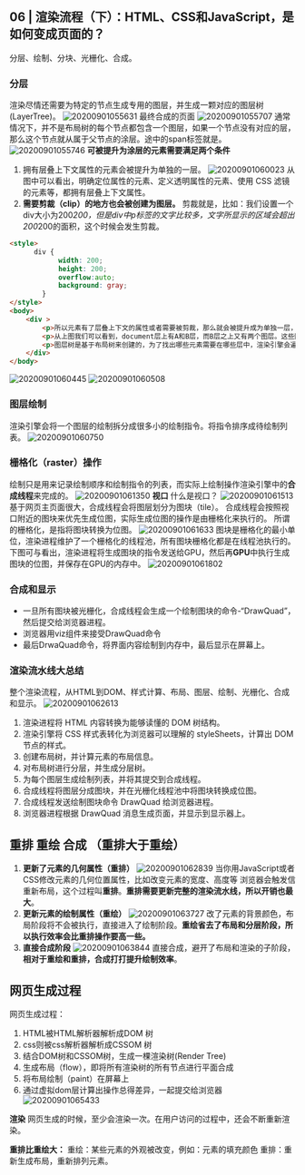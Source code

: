 ## 06 | 渲染流程（下）：HTML、CSS和JavaScript，是如何变成页面的？
分层、绘制、分块、光栅化、合成。
### 分层
渲染尽情还需要为特定的节点生成专用的图层，并生成一颗对应的图层树(LayerTree)。
![20200901055631](https://hzy-1301560453.cos.ap-shanghai.myqcloud.com/2020/pictures/20200901055631.png)
最终合成的页面
![20200901055707](https://hzy-1301560453.cos.ap-shanghai.myqcloud.com/2020/pictures/20200901055707.png)
通常情况下，并不是布局树的每个节点都包含一个图层，如果一个节点没有对应的层，那么这个节点就从属于父节点的涂层。途中的span标签就是。
![20200901055746](https://hzy-1301560453.cos.ap-shanghai.myqcloud.com/2020/pictures/20200901055746.png)
**可被提升为涂层的元素需要满足两个条件**
1. 拥有层叠上下文属性的元素会被提升为单独的一层。
![20200901060023](https://hzy-1301560453.cos.ap-shanghai.myqcloud.com/2020/pictures/20200901060023.png)
从图中可以看出，明确定位属性的元素、定义透明属性的元素、使用 CSS 滤镜的元素等，都拥有层叠上下文属性。
2. **需要剪裁（clip）的地方也会被创建为图层。**
剪裁就是，比如：我们设置一个div大小为200*200，但是div中p标签的文字比较多，文字所显示的区域会超出200*200的面积，这个时候会发生剪裁。
``` HTML
<style>
      div {
            width: 200;
            height: 200;
            overflow:auto;
            background: gray;
        } 
</style>
<body>
    <div >
        <p>所以元素有了层叠上下文的属性或者需要被剪裁，那么就会被提升成为单独一层，你可以参看下图：</p>
        <p>从上图我们可以看到，document层上有A和B层，而B层之上又有两个图层。这些图层组织在一起也是一颗树状结构。</p>
        <p>图层树是基于布局树来创建的，为了找出哪些元素需要在哪些层中，渲染引擎会遍历布局树来创建层树（Update LayerTree）。</p> 
    </div>
</body>
```
![20200901060445](https://hzy-1301560453.cos.ap-shanghai.myqcloud.com/2020/pictures/20200901060445.png)
![20200901060508](https://hzy-1301560453.cos.ap-shanghai.myqcloud.com/2020/pictures/20200901060508.png)

### 图层绘制
渲染引擎会将一个图层的绘制拆分成很多小的绘制指令。将指令排序成待绘制列表。
![20200901060750](https://hzy-1301560453.cos.ap-shanghai.myqcloud.com/2020/pictures/20200901060750.png)

### 栅格化（raster）操作
绘制只是用来记录绘制顺序和绘制指令的列表，而实际上绘制操作渲染引擎中的**合成线程**来完成的。
![20200901061350](https://hzy-1301560453.cos.ap-shanghai.myqcloud.com/2020/pictures/20200901061350.png)
**视口**
什么是视口？
![20200901061513](https://hzy-1301560453.cos.ap-shanghai.myqcloud.com/2020/pictures/20200901061513.png)
基于网页主页面很大，合成线程会将图层划分为图块（tile）。
合成线程会按照视口附近的图块来优先生成位图，实际生成位图的操作是由栅格化来执行的。
所谓的栅格化，是指将图块转换为位图。
![20200901061633](https://hzy-1301560453.cos.ap-shanghai.myqcloud.com/2020/pictures/20200901061633.png)
图块是栅格化的最小单位，渲染进程维护了一个栅格化的线程池，所有图块栅格化都是在线程池执行的。
下图可与看出，渲染进程将生成图块的指令发送给GPU，然后再**GPU**中执行生成图块的位图，并保存在GPU的内存中。
![20200901061802](https://hzy-1301560453.cos.ap-shanghai.myqcloud.com/2020/pictures/20200901061802.png)

### 合成和显示
- 一旦所有图块被光栅化，合成线程会生成一个绘制图块的命令-“DrawQuad”，然后提交给浏览器进程。
- 浏览器用viz组件来接受DrawQuad命令
- 最后DrwaQuad命令，将界面内容绘制到内存中，最后显示在屏幕上。

### 渲染流水线大总结
整个渲染流程，从HTML到DOM、样式计算、布局、图层、绘制、光栅化、合成和显示。
![20200901062613](https://hzy-1301560453.cos.ap-shanghai.myqcloud.com/2020/pictures/20200901062613.png)
1. 渲染进程将 HTML 内容转换为能够读懂的 DOM 树结构。
2. 渲染引擎将 CSS 样式表转化为浏览器可以理解的 styleSheets，计算出 DOM 节点的样式。
3. 创建布局树，并计算元素的布局信息。
4. 对布局树进行分层，并生成分层树。
5. 为每个图层生成绘制列表，并将其提交到合成线程。
6. 合成线程将图层分成图块，并在光栅化线程池中将图块转换成位图。
7. 合成线程发送绘制图块命令 DrawQuad 给浏览器进程。
8. 浏览器进程根据 DrawQuad 消息生成页面，并显示到显示器上。


## 重排 重绘 合成 （重排大于重绘）
1. **更新了元素的几何属性（重排）**
![20200901062839](https://hzy-1301560453.cos.ap-shanghai.myqcloud.com/2020/pictures/20200901062839.png)
当你用JavaScript或者CSS修改元素的几何位置属性，比如改变元素的宽度、高度等
浏览器会触发信重新布局，这个过程叫**重排**。**重排需要更新完整的渲染流水线，所以开销也最大**。
2. **更新元素的绘制属性（重绘）**
![20200901063727](https://hzy-1301560453.cos.ap-shanghai.myqcloud.com/2020/pictures/20200901063727.png)
改了元素的背景颜色，布局阶段将不会被执行，直接进入了绘制阶段。**重绘省去了布局和分层阶段，所以执行效率会比重排操作要高一些。**
3. **直接合成阶段**
![20200901063844](https://hzy-1301560453.cos.ap-shanghai.myqcloud.com/2020/pictures/20200901063844.png)
直接合成，避开了布局和渲染的子阶段，**相对于重绘和重排，合成打打提升绘制效率**。


## 网页生成过程
网页生成过程：

1. HTML被HTML解析器解析成DOM 树
2. css则被css解析器解析成CSSOM 树
3. 结合DOM树和CSSOM树，生成一棵渲染树(Render Tree)
4. 生成布局（flow），即将所有渲染树的所有节点进行平面合成
5. 将布局绘制（paint）在屏幕上
6. 通过虚拟dom层计算出操作总得差异，一起提交给浏览器
![20200901065433](https://hzy-1301560453.cos.ap-shanghai.myqcloud.com/2020/pictures/20200901065433.png)

**渲染**
网页生成的时候，至少会渲染一次。在用户访问的过程中，还会不断重新渲染。

**重排比重绘大：**
重绘：某些元素的外观被改变，例如：元素的填充颜色
重排：重新生成布局，重新排列元素。